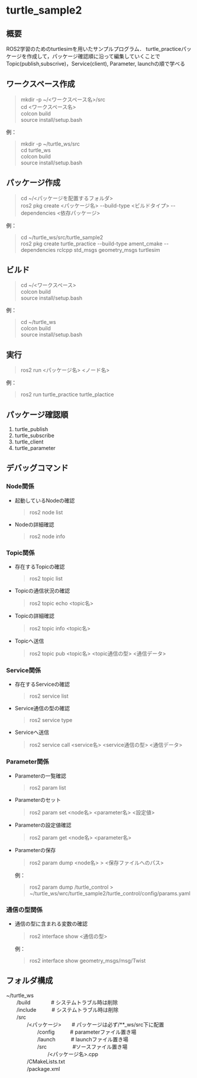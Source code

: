 # turtle_sample2

## 概要
ROS2学習のためのturtlesimを用いたサンプルプログラム．
turtle_practiceパッケージを作成して，パッケージ確認順に沿って編集していくことでTopic(publish,subscrive)，Service(client), Parameter, launchの順で学べる

## ワークスペース作成
> mkdir -p ~/<ワークスペース名>/src     
> cd <ワークスペース名>     
> colcon build  
> source install/setup.bash

例：
> mkdir -p ~/turtle_ws/src     
> cd turtle_ws     
> colcon build  
> source install/setup.bash

## パッケージ作成
> cd ~/<パッケージを配置するフォルダ>   
> ros2 pkg create <パッケージ名> --build-type <ビルドタイプ> --dependencies <依存パッケージ>

例：
> cd ~/turtle_ws/src/turtle_sample2     
> ros2 pkg create turtle_practice --build-type ament_cmake --dependencies rclcpp std_msgs geometry_msgs turtlesim

## ビルド
> cd ~/<ワークスペース>  
> colcon build  
> source install/setup.bash

例：
> cd ~/turtle_ws  
> colcon build  
> source install/setup.bash

## 実行
> ros2 run <パッケージ名> <ノード名>

例：
> ros2 run turtle_practice turtle_plactice

## パッケージ確認順
1. turtle_publish
2. turtle_subscribe
3. turtle_client
4. turtle_parameter

## デバッグコマンド
### Node関係
* 起動しているNodeの確認
    > ros2 node list

* Nodeの詳細確認
    > ros2 node info

### Topic関係
* 存在するTopicの確認
    > ros2 topic list

* Topicの通信状況の確認
    > ros2 topic echo <topic名>

* Topicの詳細確認
    > ros2 topic info <topic名>

* Topicへ送信
    > ros2 topic pub <topic名> <topic通信の型> <通信データ>

### Service関係
* 存在するServiceの確認
    > ros2 service list

* Service通信の型の確認
    > ros2 service type

* Serviceへ送信
    > ros2 service call <service名> <service通信の型> <通信データ>

### Parameter関係
* Parameterの一覧確認
    > ros2 param list

* Parameterのセット
    > ros2 param set <node名> <parameter名> <設定値>

* Parameterの設定値確認
    > ros2 param get <node名> <parameter名>

* Parameterの保存
    > ros2 param dump <node名> > <保存ファイルへのパス>　   

    例：
    > ros2 param dump /turtle_control > ~/turtle_ws/wrc/turtle_sample2/turtle_control/config/params.yaml

### 通信の型関係
* 通信の型に含まれる変数の確認
    > ros2 interface show <通信の型>　

    例：
    > ros2 interface show geometry_msgs/msg/Twist

## フォルダ構成
~/turtle_ws     
　　/build　　　　# システムトラブル時は削除      
　　/include　　　# システムトラブル時は削除      
　　/src    
　　　　/<パッケージ>　　# パッケージは必ず/**_ws/src下に配置　   
　　　　　　/config　　　# parameterファイル置き場   
　　　　　　/launch　　　# launchファイル置き場　   
　　　　　　/src　　　　　#ソースファイル置き場　   
　　　　　　　　/<パッケージ名>.cpp     
　　　　/CMakeLists.txt     
　　　　/package.xml